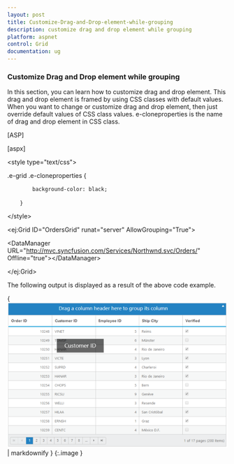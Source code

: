 ```yaml
---
layout: post
title: Customize-Drag-and-Drop-element-while-grouping
description: customize drag and drop element while grouping
platform: aspnet
control: Grid
documentation: ug
---
```


### Customize Drag and Drop element while grouping

In this section, you can learn how to customize drag and drop element. This drag and drop element is framed by using CSS classes with default values. When you want to change or customize drag and drop element, then just override default values of CSS class values. e-cloneproperties is the name of drag and drop element in CSS class.

[ASP]



[aspx]

&lt;style type="text/css"&gt;

.e-grid .e-cloneproperties {

            background-color: black;

        }

&lt;/style&gt;



&lt;ej:Grid ID="OrdersGrid" runat="server" AllowGrouping="True"&gt;

&lt;DataManager URL="http://mvc.syncfusion.com/Services/Northwnd.svc/Orders/" Offline="true"&gt;&lt;/DataManager&gt;

 &lt;/ej:Grid&gt;









The following output is displayed as a result of the above code example.

{ ![](Customize-Drag-and-Drop-element-while-grouping_images/Customize-Drag-and-Drop-element-while-grouping_img1.png) | markdownify }
{:.image }


